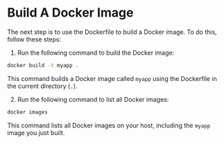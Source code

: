 # Build A Docker Image

The next step is to use the Dockerfile to build a Docker image. To do this, follow these steps:

1. Run the following command to build the Docker image:

```bash
docker build -t myapp .
```

This command builds a Docker image called `myapp` using the Dockerfile in the current directory (`.`).

2. Run the following command to list all Docker images:

```bash
docker images
```

This command lists all Docker images on your host, including the `myapp` image you just built.
